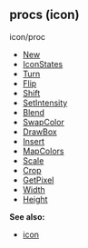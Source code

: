 ## procs (icon)

<!-- -->
icon/proc
+   [New](/ref/icon/proc/New.md) 
+   [IconStates](/ref/icon/proc/IconStates.md) 
+   [Turn](/ref/icon/proc/Turn.md) 
+   [Flip](/ref/icon/proc/Flip.md) 
+   [Shift](/ref/icon/proc/Shift.md) 
+   [SetIntensity](/ref/icon/proc/SetIntensity.md) 
+   [Blend](/ref/icon/proc/Blend.md) 
+   [SwapColor](/ref/icon/proc/SwapColor.md) 
+   [DrawBox](/ref/icon/proc/DrawBox.md) 
+   [Insert](/ref/icon/proc/Insert.md) 
+   [MapColors](/ref/icon/proc/MapColors.md) 
+   [Scale](/ref/icon/proc/Scale.md) 
+   [Crop](/ref/icon/proc/Crop.md) 
+   [GetPixel](/ref/icon/proc/GetPixel.md) 
+   [Width](/ref/icon/proc/Width.md) 
+   [Height](/ref/icon/proc/Height.md) 

**See also:**
+   [icon](/ref/icon.md) 